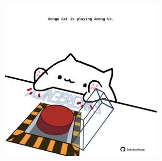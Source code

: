<!-- built at 31/10/2022, 13:15:02 UTC -->
<p align="center">
  <img width="500" height="500" src="./ReadmeImage.svg">
</p>
